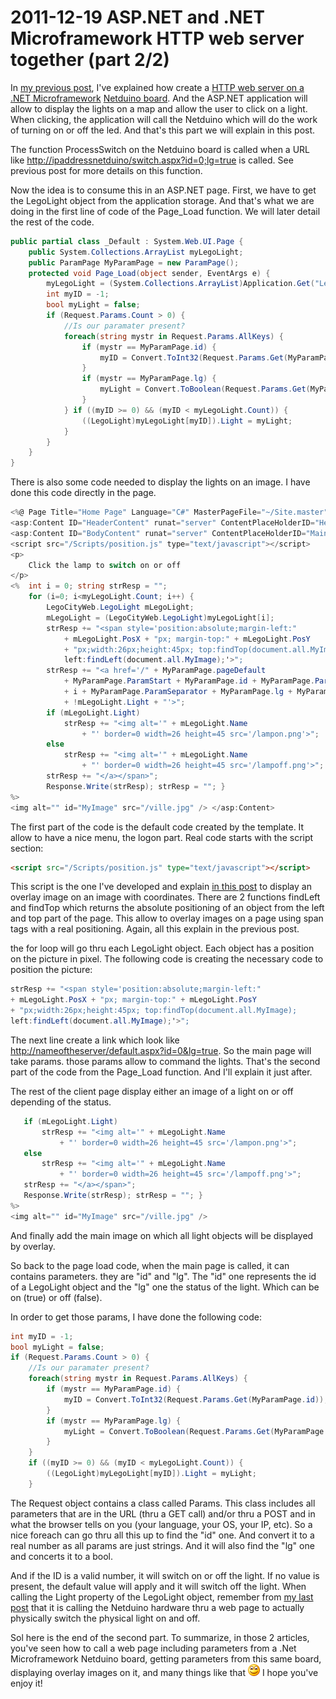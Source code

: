 # 2011-12-19 ASP.NET and .NET Microframework HTTP web server together (part 2/2)

In [my previous post](./2011-12-12-ASP.NET-and-.NET-Microframework-HTTP-web-server-together-(part-12).md), I've explained how create a [HTTP web server on a .NET Microframework](./2011-09-12-Implementing-a-simple-HTTP-server-in-.NET-Microframework.md) [Netduino board](./2011-09-09-netduino-board-geek-tool-for-.NET-Microframework.md). And the ASP.NET application will allow to display the lights on a map and allow the user to click on a light. When clicking, the application will call the Netduino which will do the work of turning on or off the led. And that's this part we will explain in this post.

 The function ProcessSwitch on the Netduino board is called when a URL like [http://ipaddressnetduino/switch.aspx?id=0;lg=true](http://ipaddressnetduino/switch.aspx?id=0;lg=true) is called. See previous post for more details on this function.

 Now the idea is to consume this in an ASP.NET page. First, we have to get the LegoLight object from the application storage. And that's what we are doing in the first line of code of the Page_Load function. We will later detail the rest of the code.

```csharp
public partial class _Default : System.Web.UI.Page { 
    public System.Collections.ArrayList myLegoLight; 
    public ParamPage MyParamPage = new ParamPage(); 
    protected void Page_Load(object sender, EventArgs e) { 
        myLegoLight = (System.Collections.ArrayList)Application.Get("LegoLight"); 
        int myID = -1; 
        bool myLight = false; 
        if (Request.Params.Count > 0) { 
            //Is our paramater present?
            foreach(string mystr in Request.Params.AllKeys) { 
                if (mystr == MyParamPage.id) { 
                    myID = Convert.ToInt32(Request.Params.Get(MyParamPage.id)); 
                } 
                if (mystr == MyParamPage.lg) { 
                    myLight = Convert.ToBoolean(Request.Params.Get(MyParamPage.lg)); 
                } 
            } if ((myID >= 0) && (myID < myLegoLight.Count)) { 
                ((LegoLight)myLegoLight[myID]).Light = myLight; 
            } 
        } 
    } 
}
```

There is also some code needed to display the lights on an image. I have done this code directly in the page.

```csharp
<%@ Page Title="Home Page" Language="C#" MasterPageFile="~/Site.master" AutoEventWireup="true" CodeBehind="Default.aspx.cs" Inherits="LegoCityWeb._Default" %> 
<asp:Content ID="HeaderContent" runat="server" ContentPlaceHolderID="HeadContent"> </asp:Content> 
<asp:Content ID="BodyContent" runat="server" ContentPlaceHolderID="MainContent"> 
<script src="/Scripts/position.js" type="text/javascript"></script> 
<p> 
    Click the lamp to switch on or off 
</p> 
<%  int i = 0; string strResp = ""; 
    for (i=0; i<myLegoLight.Count; i++) { 
        LegoCityWeb.LegoLight mLegoLight; 
        mLegoLight = (LegoCityWeb.LegoLight)myLegoLight[i]; 
        strResp += "<span style='position:absolute;margin-left:"   
            + mLegoLight.PosX + "px; margin-top:" + mLegoLight.PosY   
            + "px;width:26px;height:45px; top:findTop(document.all.MyImage);   
            left:findLeft(document.all.MyImage);'>"; 
        strResp += "<a href='/" + MyParamPage.pageDefault   
            + MyParamPage.ParamStart + MyParamPage.id + MyParamPage.ParamEqual   
            + i + MyParamPage.ParamSeparator + MyParamPage.lg + MyParamPage.ParamEqual   
            + !mLegoLight.Light + "'>"; 
        if (mLegoLight.Light) 
            strResp += "<img alt='" + mLegoLight.Name   
                + "' border=0 width=26 height=45 src='/lampon.png'>"; 
        else 
            strResp += "<img alt='" + mLegoLight.Name   
                + "' border=0 width=26 height=45 src='/lampoff.png'>"; 
        strResp += "</a></span>"; 
        Response.Write(strResp); strResp = ""; } 
%> 
<img alt="" id="MyImage" src="/ville.jpg" /> </asp:Content> 
```

The first part of the code is the default code created by the template. It allow to have a nice menu, the logon part. Real code starts with the script section:

```html
<script src="/Scripts/position.js" type="text/javascript"></script> 
```

This script is the one I've developed and explain [in this post](./2011-10-22-Display-overlay-images-in-HTML-and-javascript-with-.NET-Microframework.md) to display an overlay image on an image with coordinates. There are 2 functions findLeft and findTop which returns the absolute positioning of an object from the left and top part of the page. This allow to overlay images on a page using span tags with a real positioning. Again, all this explain in the previous post.

the for loop will go thru each LegoLight object. Each object has a position on the picture in pixel. The following code is creating the necessary code to position the picture:

```csharp
strResp += "<span style='position:absolute;margin-left:"   
+ mLegoLight.PosX + "px; margin-top:" + mLegoLight.PosY   
+ "px;width:26px;height:45px; top:findTop(document.all.MyImage);   
left:findLeft(document.all.MyImage);'>";
```

The next line create a link which look like [http://nameoftheserver/default.aspx?id=0&lg=true](http://nameoftheserver/default.aspx?id=0&amp;lg=true). So the main page will take params. those params allow to command the lights. That's the second part of the code from the Page_Load function. And I'll explain it just after.

The rest of the client page display either an image of a light on or off depending of the status.

 ```csharp
    if (mLegoLight.Light) 
        strResp += "<img alt='" + mLegoLight.Name   
            + "' border=0 width=26 height=45 src='/lampon.png'>"; 
    else 
        strResp += "<img alt='" + mLegoLight.Name   
            + "' border=0 width=26 height=45 src='/lampoff.png'>"; 
    strResp += "</a></span>"; 
    Response.Write(strResp); strResp = ""; } 
%> 
<img alt="" id="MyImage" src="/ville.jpg" /> 
```

And finally add the main image on which all light objects will be displayed by overlay.

So back to the page load code, when the main page is called, it can contains parameters. they are "id" and "lg". The "id" one represents the id of a LegoLight object and the "lg" one the status of the light. Which can be on (true) or off (false).

In order to get those params, I have done the following code:

```csharp
int myID = -1;
bool myLight = false; 
if (Request.Params.Count > 0) { 
    //Is our paramater present? 
    foreach(string mystr in Request.Params.AllKeys) { 
        if (mystr == MyParamPage.id) { 
            myID = Convert.ToInt32(Request.Params.Get(MyParamPage.id)); 
        } 
        if (mystr == MyParamPage.lg) { 
            myLight = Convert.ToBoolean(Request.Params.Get(MyParamPage.lg)); 
        } 
    } 
    if ((myID >= 0) && (myID < myLegoLight.Count)) { 
        ((LegoLight)myLegoLight[myID]).Light = myLight; 
    }
```

The Request object contains a class called Params. This class includes all parameters that are in the URL (thru a GET call) and/or thru a POST and in what the browser tells on you (your language, your OS, your IP, etc). So a nice foreach can go thru all this up to find the "id" one. And convert it to a real number as all params are just strings. And it will also find the "lg" one and concerts it to a bool.

And if the ID is a valid number, it will switch on or off the light. If no value is present, the default value will apply and it will switch off the light. When calling the Light property of the LegoLight object, remember from [my last post](./2011-12-12-ASP.NET-and-.NET-Microframework-HTTP-web-server-together-(part-12).md) that it is calling the Netduino hardware thru a web page to actually physically switch the physical light on and off.

Sol here is the end of the second part. To summarize, in those 2 articles, you've seen how to call a web page including parameters from a .Net Microframework Netduino board, getting parameters from this same board, displaying overlay images on it, and many things like that ![Sourire](../assets/4401.wlEmoticon-smile_2.png) I hope you've enjoy it!
